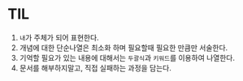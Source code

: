# TIL

1. `내`가 주체가 되어 표현한다.
2. 개념에 대한 단순나열은 최소화 하며 필요할때 필요한 만큼만 서술한다.
3. 기억할 필요가 있는 내용에 대해서는 `두괄식`과 `키워드`를 이용하여 나열한다.
4. 문서를 해부하지말고, 직접 실패하는 과정을 담는다.
